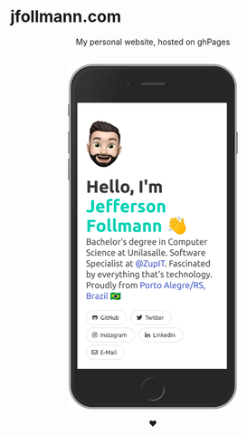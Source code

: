 # jfollmann.com

<center>My personal website, hosted on ghPages</center>

<br>

<p align="center">
  <img src="./assets/screenshot.png" width="300" title="Site screenshot">
</p>


<center>❤️</center>